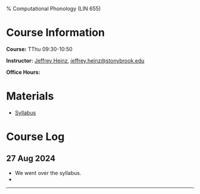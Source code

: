 % Computational Phonology (LIN 655)

# Course Information

**Course:** TThu 09:30-10:50

**Instructor:** [Jeffrey Heinz](http://jeffreyheinz.net/), [jeffrey.heinz@stonybrook.edu](mailto:jeffrey.heinz@stonybrook.edu)

**Office Hours:**

# Materials

* [Syllabus](materials/)

# Course Log

## 27 Aug 2024

* We went over the syllabus.
*

-------------------------------------------------------------------------------
